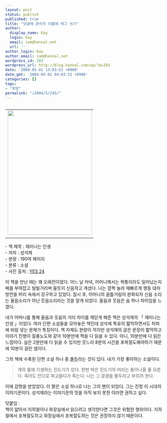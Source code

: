 ```yaml
---
layout: post
status: publish
published: true
title: "덧글에 관리자 이름에 태그 쓰기"
author:
  display_name: Kay
  login: Kay
  email: iam@hannal.net
  url: ''
author_login: Kay
author_email: iam@hannal.net
wordpress_id: 203
wordpress_url: http://blog.hannal.com/wp/?p=203
date: '2004-05-01 13:03:52 +0900'
date_gmt: '2004-05-01 04:03:52 +0900'
categories: []
tags:
- "희망"
permalink: "/2004/5/245/"
---
```

<table align="left">
<tr>
<td style="padding-right:5"><center><img src="http://blog.hannal.com/tt-attach/0428/040428132048835289/015580.jpg" width="270" height="400"></center></td>
</tr>
<tr>
<td class="centerphoto"> </td>
</tr>
</table>
<p>- 책 제목 : 재미나는 인생 <br />
- 저자 : 성석제<br />
- 분량 : 190여 페이지 <br />
- 분류 : 소설<br />
- 사진 출처 : <a href='http://www.yes24.com' target='_blank'>YES 24</a></p>
<p>
이 책을 만난 때는 꽤 오래전이었다. 어느 날 저녁, 어머니께서는 복통이라도 일어났는지 배를 부여잡고 빌빌거리며 울듯이 신음하고 계셨다. 나는 깜짝 놀라 재빠르게 행동 대처 방안을 머리 속에서 강구하고 있었다. 잠시 후, 어머니의 꿈틀거림이 완화되자 신음 소리는 울음소리가 아닌 웃음소리라는 것을 알게 되었다. 울음과 웃음은 숨 하나 차이임을 느꼈다.</p>
<p>내가 어머니를 통해 울음과 웃음의 거리 차이를 깨닫게 해준 책은 성석제의 「 재미나는 인생 」이었다. 여러 단편 소설들을 모아놓은 책인데 성석제 특유의 짧막하면서도 허파에 바람 넣는 문체가 특징이다. 책 자체도 분량이 적지만 성석제의 글은 문장이 짧막하고 이야기 진행이 질풍노도와 같아 10분만에 책을 다 읽을 수 있다. 아니, 10분만에 다 읽은 느낌이다. 실은 2분만에 다 읽을 수 있지만 웃느라 8분의 시간을 포복절도해야하기 때문에 10분이 걸린 셈이다.</p>
<p>그의 책에 수록된 단편 소설 하나 중 <a href='http://blog.hannal.com/index.php?pl=75&nc=1'>몰두</a>라는 것이 있다. 내가 가장 좋아하는 소설이다. </p>
<blockquote><p>개의 몸에 기생하는 진드기가 있다. 한번 박은 진드기의 머리는 돌아나올 줄 모른다. 죽어도 안으로 파고들다가 죽는다. 나는 그 광경을 몰두라고 부르려 한다.</p></blockquote>
<p>이에 감명을 받았었다. 이 &#51685;은 소설 하나로 나는 그의 팬이 되었다. 그는 진정 이 시대의 이야기꾼이다. 성석제라는 이야기꾼의 맛을 아직 보지 못한 이라면 권하고 싶다.</p>
<p>
덧붙임 :<br />
책이 얇아서 지하철이나 화장실에서 읽으려고 생각한다면 그것은 위험한 행위이다. 지하철에서 포복절도하고 화장실에서 포복절도하는 것은 권장하지 않기 때문이다.</p>
